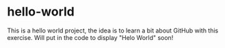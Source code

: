 # hello-world

This is a hello world project, the idea is to learn a bit about GitHub with this exercise. Will put in the code to display "Helo World" soon!
